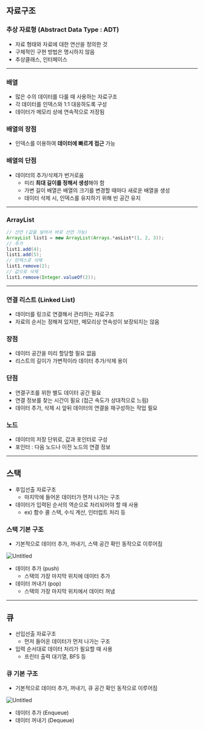 ## 자료구조

### 추상 자료형 (Abstract Data Type : ADT)

- 자료 형태와 자료에 대한 연산을 정의한 것
- 구체적인 구현 방법은 명시하지 않음
- 추상클래스, 인터페이스

---

### 배열

- 많은 수의 데이터를 다룰 때 사용하는 자료구조
- 각 데이터를 인덱스와 1:1 대응하도록 구성
- 데이터가 메모리 상에 연속적으로 저장됨

### 배열의 장점

- 인덱스를 이용하여 **데이터에 빠르게 접근** 가능

### 배열의 단점

- 데이터의 추가/삭제가 번거로움
    - 미리 **최대 길이를 정해서 생성**해야 함
    - 가변 길이 배열은 배열의 크기를 변경할 때마다 새로운 배열을 생성
    - 데이터 삭제 시, 인덱스를 유지하기 위해 빈 공간 유지

 

---

### ArrayList

```java
// 선언 (값을 넣어서 바로 선언 가능)
ArrayList list1 = new ArrayList(Arrays.*asList*(1, 2, 3));
// 추가
list1.add(4);
list1.add(5);
// 인덱스로 삭제
list1.remove(2);
// 값으로 삭제
list1.remove(Integer.valueOf(2));
```

---

### 연결 리스트 (Linked List)

- 데이터를 링크로 연결해서 관리하는 자료구조
- 자료의 순서는 정해져 있지만, 메모리상 연속성이 보장되지는 않음

### 장점

- 데이터 공간을 미리 할당할 필요 없음
- 리스트의 길이가 가변적이라 데이터 추가/삭제 용이

### 단점

- 연결구조를 위한 별도 데이터 공간 필요
- 연결 정보를 찾는 시간이 필요 (접근 속도가 상대적으로 느림)
- 데이터 추가, 삭제 시 앞뒤 데이터의 연결을 재구성하는 작업 필요

### 노드

- 데이터의 저장 단위로, 값과 포인터로 구성
- 포인터 : 다음 노드나 이전 노드의 연결 정보
---

## 스택

- 후입선출 자료구조
    - 마지막에 들어온 데이터가 먼저 나가는 구조
- 데이터가 입력된 순서의 역순으로 처리되어야 할 때 사용
    - ex) 함수 콜 스택, 수식 계산, 인터럽트 처리 등

### 스택 기본 구조

- 기본적으로 데이터 추가, 꺼내기, 스택 공간 확인 동작으로 이루어짐

![Untitled](https://s3-us-west-2.amazonaws.com/secure.notion-static.com/ad730fb4-622b-4dc6-b9b3-e3814eded9e3/Untitled.png)

- 데이터 추가 (push)
    - 스택의 가장 마지막 위치에 데이터 추가
- 데이터 꺼내기 (pop)
    - 스택의 가장 마지막 위치에서 데이터 꺼냄

---

## 큐

- 선입선출 자료구조
    - 먼저 들어온 데이터가 먼저 나가는 구조
- 입력 순서대로 데이터 처리가 필요할 때 사용
    - 프린터 출력 대기열, BFS 등

### 큐 기본 구조

- 기본적으로 데이터 추가, 꺼내기, 큐 공간 확인 동작으로 이루어짐

![Untitled](https://s3-us-west-2.amazonaws.com/secure.notion-static.com/32ee144f-ff1e-4fbb-86b5-80419b17872a/Untitled.png)

- 데이터 추가 (Enqueue)
- 데이터 꺼내기 (Dequeue)
